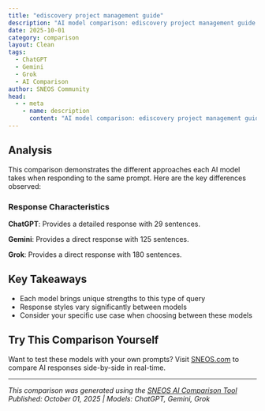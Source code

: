 ```yaml
---
title: "ediscovery project management guide"
description: "AI model comparison: ediscovery project management guide..."
date: 2025-10-01
category: comparison
layout: Clean
tags:
  - ChatGPT
  - Gemini
  - Grok
  - AI Comparison
author: SNEOS Community
head:
  - - meta
    - name: description
      content: "AI model comparison: ediscovery project management guide..."
---
```


<ChatComparison
  title="ediscovery project management guide"
  prompt="ediscovery project management guide"
  :responses='{"ChatGPT": "Certainly! Below is a comprehensive **eDiscovery Project Management Guide** designed to help legal and compliance teams efficiently handle electronic discovery projects.\n\n---\n\n# eDiscovery Project Management Guide\n\n## Table of Contents\n1. Introduction to eDiscovery\n2. Key Phases of eDiscovery\n3. Project Planning \u0026 Initiation\n4. Data Identification \u0026 Preservation\n5. Data Collection\n6. Data Processing \u0026 Review\n7. Analysis \u0026 Production\n8. Documentation \u0026 Reporting\n9. Best Practices \u0026 Tips\n10. Tools \u0026 Technologies\n\n---\n\n## 1. Introduction to eDiscovery\n\n**eDiscovery** (electronic discovery) refers to the process of identifying, collecting, and producing electronically stored information (ESI) in response to a legal request or investigation.\n\n### Importance of eDiscovery Project Management\n- Ensures compliance with legal deadlines\n- Manages scope and budget\n- Facilitates collaboration among stakeholders\n- Reduces risks of data spoliation or loss\n\n---\n\n## 2. Key Phases of eDiscovery\n- **Identification**\n- **Preservation**\n- **Collection**\n- **Processing**\n- **Review**\n- **Analysis**\n- **Production**\n- **Presentation**\n\n---\n\n## 3. Project Planning \u0026 Initiation\n\n### Objectives\n- Define project scope, goals, and timelines\n- Assign roles and responsibilities\n- Identify key stakeholders (legal counsel, IT, vendors)\n- Develop communication plan\n\n### Deliverables\n- Project charter/plan\n- Risk assessment\n- Budget estimates\n\n---\n\n## 4. Data Identification \u0026 Preservation\n\n### Data Identification\n- Locate all sources of potentially relevant ESI (emails, documents, databases, social media, mobile devices)\n- Understand data formats and storage locations\n\n### Preservation\n- Issue Legal Hold notices to custodians\n- Suspend automatic deletion/archiving processes\n- Document preservation steps\n\n### Project Tips\n- Use forensic imaging if needed\n- Monitor custodian compliance\n\n---\n\n## 5. Data Collection\n\n### Collection Strategies\n- Forensic collection forensically sound and defensible\n- Targeted collection to reduce volume\n\n### Considerations\n- Chain of custody documentation\n- Minimize impact on business operations\n- Verify data integrity\n\n---\n\n## 6. Data Processing \u0026 Review\n\n### Processing\n- Deduplication\n- Filtering (date ranges, keywords)\n- Metadata extraction\n- Load files into review platforms\n\n### Review\n- Conduct initial culling\n- Privilege review\n- Issue tagging and annotations\n- Use technology assisted review (TAR) where applicable\n\n---\n\n## 7. Analysis \u0026 Production\n\n### Analysis\n- Apply analytics such as email threading, concept clustering\n- Identify key documents and patterns\n\n### Production\n- Format according to legal requirements (e.g., TIFF, PDF, native)\n- Prepare production logs and privilege logs\n- Ensure secure transfer to opposing counsel\n\n---\n\n## 8. Documentation \u0026 Reporting\n\n- Maintain audit trails for all steps\n- Provide regular status reports to stakeholders\n- Document decisions and workflows\n- Post-project review and lessons learned\n\n---\n\n## 9. Best Practices \u0026 Tips\n\n- Start early to avoid rushed decisions\n- Keep clear communication channels open\n- Automate repetitive tasks to improve efficiency\n- Stay updated on legal and regulatory changes\n- Maintain data security throughout the process\n\n---\n\n## 10. Tools \u0026 Technologies\n\n- Data collection tools: EnCase, FTK\n- Processing and review platforms: Relativity, Logikcull, Disco\n- Project management software: MS Project, Asana, Jira\n\n---\n\n# Summary\n\nEffective eDiscovery project management requires a structured approach, collaboration across teams, and leveraging the right technologies. By following this guide, teams can reduce risks, control costs, and deliver accurate and timely legal responses.\n\n---\n\nIf you want, I can also help you create templates or checklists for specific phases. Would you like that?", "Gemini": "## eDiscovery Project Management Guide: A Comprehensive Overview\n\nThis guide provides a comprehensive overview of eDiscovery project management, covering key phases, best practices, and essential considerations to ensure a successful and defensible eDiscovery process.\n\n**I. Understanding the eDiscovery Landscape**\n\n* **What is eDiscovery?** The process of identifying, preserving, collecting, processing, reviewing, and producing electronically stored information (ESI) for use as evidence in legal proceedings.\n* **Why is Project Management Crucial for eDiscovery?**\n * **Complexity:** eDiscovery involves numerous stakeholders, processes, and technologies.\n * **Cost Control:** Poor management leads to unnecessary expenses and delays.\n * **Defensibility:** A well-managed process ensures compliance with legal and ethical requirements.\n * **Efficiency:** Streamlining workflows and resource allocation maximizes productivity.\n* **Key eDiscovery Terms:**\n * **ESI:** Electronically Stored Information (emails, documents, social media, etc.)\n * **Legal Hold:** A notification to preserve potentially relevant ESI.\n * **Preservation:** Actions taken to protect ESI from alteration or deletion.\n * **Collection:** Gathering ESI from various sources.\n * **Processing:** Converting ESI into a reviewable format.\n * **Review:** Examining ESI for relevance, privilege, and key information.\n * **Production:** Delivering relevant ESI to opposing counsel.\n * **Meet and Confer:** Discussions between parties to agree on eDiscovery protocols.\n * **Metadata:** Data about data (e.g., creation date, author, file size).\n * **Custodian:** An individual who possesses potentially relevant ESI.\n\n**II. The eDiscovery Project Management Framework (EDRM)**\n\nThe Electronic Discovery Reference Model (EDRM) provides a widely accepted framework for eDiscovery. It\u0027s important to understand each stage:\n\n1. **Information Governance (IG):** Proactive management of information to reduce risk and cost in future eDiscovery efforts. This includes data retention policies, data mapping, and records management.\n\n2. **Identification:** Locating and identifying potentially relevant ESI sources. This involves interviewing custodians, reviewing IT systems, and understanding data storage practices.\n\n3. **Preservation:** Implementing legal holds and taking steps to ensure that identified ESI is not altered or destroyed. This may involve suspending automatic deletion policies, imaging hard drives, and securing physical storage.\n\n4. **Collection:** Gathering ESI from identified sources in a forensically sound manner. This often involves using specialized tools to collect data while maintaining its integrity.\n\n5. **Processing:** Preparing the collected ESI for review. This includes de-duplication, Optical Character Recognition (OCR), metadata extraction, and format conversion.\n\n6. **Review:** Examining the processed ESI for relevance, privilege, and key information. This is typically the most time-consuming and expensive phase of eDiscovery.\n\n7. **Analysis:** Evaluating the reviewed ESI to identify patterns, themes, and key evidence. This can involve using advanced analytics tools to search for specific terms or concepts.\n\n8. **Production:** Delivering the relevant, non-privileged ESI to opposing counsel in a agreed-upon format.\n\n9. **Presentation:** Using the ESI as evidence in depositions, hearings, or trials.\n\n**III. Key eDiscovery Project Management Phases \u0026 Activities**\n\nThis section dives deeper into the key phases of eDiscovery, outlining specific project management activities and considerations.\n\n**A. Initiation \u0026 Planning:**\n\n* **Define the Scope:** Clearly define the scope of the eDiscovery project, including the legal matter, relevant time period, key custodians, and potential data sources.\n* **Assemble the Team:** Identify and assign roles and responsibilities to team members (attorneys, paralegals, IT specialists, eDiscovery vendors).\n* **Budgeting:** Develop a comprehensive budget that accounts for all eDiscovery costs (vendor fees, attorney time, processing fees, etc.).\n* **Timeline:** Create a realistic timeline for completing each phase of the eDiscovery process.\n* **Develop a Project Plan:** A detailed document outlining:\n * Project goals and objectives\n * Scope definition\n * Timeline\n * Budget\n * Communication plan\n * Risk assessment and mitigation plan\n * Quality control procedures\n* **Meet and Confer (Initial Planning):** Collaborate with opposing counsel to agree on eDiscovery protocols, including data formats, search terms, and privilege logs.\n* **Technology Selection:** Choose appropriate eDiscovery software and vendors based on project requirements, budget, and security considerations. Consider tools for:\n * Legal hold management\n * Data collection\n * Processing and culling\n * Review platform\n * Analytics\n\n**B. Identification \u0026 Preservation:**\n\n* **Custodian Interviews:** Interview custodians to understand their role in the legal matter, the data they possess, and their data storage practices.\n* **Data Mapping:** Identify and map all potential sources of ESI, including email servers, file shares, databases, cloud storage, and mobile devices.\n* **Legal Hold Notices:** Issue legal hold notices to custodians, instructing them to preserve potentially relevant ESI.\n* **Preservation Procedures:** Implement procedures to ensure that ESI is not altered or destroyed, such as suspending automatic deletion policies, imaging hard drives, and securing physical storage.\n* **Monitor Compliance:** Regularly monitor custodian compliance with legal hold notices and preservation procedures.\n* **Document Everything:** Maintain a detailed audit trail of all identification and preservation activities.\n\n**C. Collection \u0026 Processing:**\n\n* **Collection Strategy:** Develop a comprehensive collection strategy that addresses:\n * Collection methods (e.g., self-collection, forensic collection)\n * Data formats to collect (native, PDF, TIFF)\n * Collection scope (e.g., specific date ranges, keywords)\n* **Data Collection:** Collect ESI from identified sources in a forensically sound manner, ensuring data integrity and chain of custody.\n* **Data Processing:** Process the collected ESI to:\n * De-duplicate the data\n * Extract metadata\n * Convert files to a reviewable format\n * Perform Optical Character Recognition (OCR)\n * Cull the data based on date ranges, keywords, and other criteria.\n* **Quality Control:** Implement quality control procedures to ensure the accuracy and completeness of the processed data.\n* **Index the data**: Index the processed data so it can be effectively searched in the review tool.\n\n**D. Review \u0026 Analysis:**\n\n* **Review Protocol:** Develop a comprehensive review protocol that addresses:\n * Review workflow (e.g., linear review, keyword searching, concept searching)\n * Privilege review\n * Redaction procedures\n * Quality control\n* **Review Team Training:** Train the review team on the review protocol, the legal matter, and the eDiscovery software.\n* **Review the Data:** Review the processed ESI for relevance, privilege, and key information.\n* **Privilege Log:** Create and maintain a detailed privilege log that identifies documents that are being withheld from production due to attorney-client privilege or other privileges.\n* **Analytics and Technology Assisted Review (TAR):** Utilize TAR and analytics to prioritize documents for review, identify key evidence, and reduce review costs. Consider:\n * **Keyword searching:** Identifying documents that contain specific terms.\n * **Concept searching:** Finding documents that are related to a specific topic.\n * **Predictive coding:** Training a machine learning algorithm to identify relevant documents.\n* **Quality Control:** Implement quality control procedures to ensure the accuracy and consistency of the review process.\n\n**E. Production:**\n\n* **Production Specifications:** Confirm the required production format and delivery method with opposing counsel.\n* **Data Preparation:** Prepare the reviewed ESI for production, including:\n * Redacting privileged or confidential information\n * Bates numbering\n * Creating load files\n* **Production Quality Control:** Conduct a final quality control check to ensure the accuracy and completeness of the production.\n* **Data Delivery:** Deliver the production to opposing counsel in the agreed-upon format and method.\n* **Production Logging:** Maintain a log of all documents produced, including Bates numbers and production sets.\n\n**F. Closure \u0026 Post-Project Review:**\n\n* **Project Completion:** Ensure all production obligations are met and the legal matter is resolved.\n* **Data Preservation:** Properly preserve the produced ESI and related documentation for potential future use.\n* **Project Debriefing:** Conduct a post-project debriefing with the eDiscovery team to identify lessons learned and areas for improvement.\n* **Cost Analysis:** Analyze the actual costs of the eDiscovery project compared to the budget.\n* **Process Improvement:** Implement process improvements based on lessons learned and cost analysis.\n* **Data Destruction (if applicable):** If appropriate and legally permissible, implement a plan for the secure destruction of eDiscovery data.\n\n**IV. Key Roles and Responsibilities**\n\n* **Project Manager:** Oversees the entire eDiscovery project, ensuring that it is completed on time, within budget, and in compliance with legal requirements.\n* **Lead Attorney:** Provides legal guidance and direction to the eDiscovery team.\n* **eDiscovery Specialist/Consultant:** Provides expertise in eDiscovery technology and processes.\n* **IT Specialist:** Provides technical support for data collection, processing, and storage.\n* **Paralegal/Document Reviewer:** Reviews ESI for relevance, privilege, and key information.\n* **Custodian:** Individual whose ESI is subject to eDiscovery.\n* **Vendor (if applicable):** Provides eDiscovery services, such as data collection, processing, review platform hosting, and project management.\n\n**V. Best Practices for eDiscovery Project Management**\n\n* **Start Early:** Begin planning the eDiscovery project as soon as possible after a legal matter arises.\n* **Communicate Effectively:** Maintain open and frequent communication with all stakeholders.\n* **Document Everything:** Maintain a detailed audit trail of all eDiscovery activities.\n* **Manage Risk:** Identify and mitigate potential risks throughout the eDiscovery process.\n* **Use Technology Wisely:** Leverage technology to streamline eDiscovery workflows and reduce costs.\n* **Maintain Defensibility:** Ensure that all eDiscovery processes are defensible in court.\n* **Be Proactive with Information Governance:** Implement sound information governance practices to reduce the burden and cost of future eDiscovery projects.\n* **Continual Learning:** Stay updated on the latest eDiscovery laws, technologies, and best practices.\n* **Consider Data Security:** Implement robust security measures to protect sensitive ESI throughout the eDiscovery process.\n* **Use a Checklist:** Create and use checklists for each phase of the project to ensure that all necessary tasks are completed.\n\n**VI. Legal and Ethical Considerations**\n\n* **Federal Rules of Civil Procedure (FRCP):** Understand and comply with the FRCP rules governing eDiscovery.\n* **State Rules of Civil Procedure:** Know and follow the eDiscovery rules in the relevant state jurisdiction.\n* **Ethical Obligations:** Be aware of and adhere to ethical obligations related to eDiscovery, such as confidentiality, privilege, and candor to the court.\n* **Data Privacy Regulations:** Comply with data privacy regulations, such as GDPR and CCPA, when handling personal data.\n\n**VII. Conclusion**\n\nEffective eDiscovery project management is essential for a successful and defensible eDiscovery process. By following the best practices outlined in this guide, legal teams can streamline workflows, control costs, and ensure compliance with legal requirements. Remember that eDiscovery is an evolving field, so continuous learning and adaptation are key to staying ahead of the curve.\n", "Grok": "Creating an effective eDiscovery project management guide is essential for legal teams, law firms, and organizations handling litigation, regulatory compliance, or internal investigations. eDiscovery (electronic discovery) involves identifying, collecting, processing, reviewing, and producing electronically stored information (ESI) in a legally defensible manner. Below is a comprehensive guide to managing an eDiscovery project, broken into key phases and best practices.\n\n---\n\n## **eDiscovery Project Management Guide**\n\n### **1. Understand the eDiscovery Process and Scope**\nBefore diving into project management, familiarize yourself with the **Electronic Discovery Reference Model (EDRM)**, a widely accepted framework for eDiscovery workflows:\n- **Identification**: Locate potential sources of ESI.\n- **Preservation**: Ensure data is protected from deletion or alteration.\n- **Collection**: Gather relevant data in a defensible manner.\n- **Processing**: Convert data into a usable format for review.\n- **Review**: Analyze documents for relevance, privilege, and responsiveness.\n- **Analysis**: Evaluate data for patterns, key issues, or themes.\n- **Production**: Deliver relevant data to opposing counsel or authorities.\n- **Presentation**: Present findings in court or other proceedings.\n\n#### Key Steps:\n- Define the scope of the matter (case type, legal hold requirements, deadlines).\n- Identify key stakeholders (legal team, IT, outside counsel, vendors).\n- Assess risks (data volume, complexity, budget constraints).\n\n---\n\n### **2. Develop a Project Plan**\nA well-structured project plan is the foundation of successful eDiscovery project management.\n\n#### Components of the Plan:\n1. **Goals and Objectives**:\n - What are the discovery deadlines (e.g., production dates)?\n - What are the legal and business objectives (e.g., compliance, litigation strategy)?\n2. **Timeline and Milestones**:\n - Create a Gantt chart or timeline with key deadlines for preservation, collection, processing, review, and production.\n - Account for unexpected delays or challenges.\n3. **Budget**:\n - Estimate costs for tools, vendors, hosting, and legal review.\n - Allocate contingency funds for unforeseen issues.\n4. **Roles and Responsibilities**:\n - Assign tasks to team members (e.g., project manager, IT specialist, attorneys).\n - Define communication protocols and escalation paths.\n5. **Risk Management**:\n - Identify potential risks (e.g., data spoliation, missed deadlines).\n - Develop mitigation strategies (e.g., regular status checks, data validation).\n\n#### Tools to Use:\n- Project management software (e.g., Asana, Trello, Microsoft Project).\n- eDiscovery platforms (e.g., Relativity, Everlaw, Logikcull) for tracking workflows.\n\n---\n\n### **3. Assemble the Right Team**\neDiscovery projects require collaboration across multiple disciplines. Ensure the following roles are filled:\n- **Project Manager**: Oversees the process, timelines, and communication.\n- **Legal Team**: Defines search terms, relevance criteria, and privilege protocols.\n- **IT Specialists**: Handles data identification, preservation, and collection.\n- **eDiscovery Vendor/Consultants**: Provides technical expertise and tools for processing and hosting data.\n- **Review Team**: Attorneys or contract reviewers who assess documents for relevance and privilege.\n\n#### Best Practices:\n- Hold a kickoff meeting to align the team on goals and expectations.\n- Ensure clear communication channels (e.g., Slack, email updates, weekly check-ins).\n- Document decisions and maintain an audit trail.\n\n---\n\n### **4. Implement Data Preservation and Legal Holds**\nFailing to preserve relevant ESI can result in spoliation sanctions, so this step is critical.\n\n#### Steps:\n1. Issue a legal hold notice to custodians (employees or stakeholders with relevant data).\n2. Identify data sources (emails, cloud storage, social media, mobile devices).\n3. Suspend routine data deletion policies (e.g., email archiving or recycling).\n4. Document preservation efforts to demonstrate compliance.\n\n#### Tools:\n- Legal hold software (e.g., ZDiscovery, Legal Hold Pro).\n- Data mapping tools to identify ESI locations.\n\n---\n\n### **5. Collect and Process Data Efficiently**\nCollection and processing must be forensically sound to maintain data integrity.\n\n#### Collection Steps:\n1. Work with IT to collect data from identified sources.\n2. Use defensible collection methods (e.g., forensic imaging for hard drives).\n3. Maintain a chain of custody log to track data handling.\n\n#### Processing Steps:\n1. Filter out irrelevant data (e.g., system files, duplicates) using processing tools.\n2. Convert data into a reviewable format (e.g., PDFs, native files).\n3. Index and tag data for faster searching during review.\n\n#### Tools:\n- Collection tools (e.g., EnCase, FTK).\n- Processing platforms (e.g., Nuix, Relativity Processing).\n\n---\n\n### **6. Conduct Document Review**\nThe review phase is often the most time-consuming and costly part of eDiscovery.\n\n#### Strategies:\n1. **Develop Review Protocols**: Define criteria for relevance, privilege, and redactions.\n2. **Leverage Technology-Assisted Review (TAR)**: Use predictive coding or machine learning to prioritize documents.\n3. **First-Pass Review**: Have junior team members or contract attorneys flag potentially relevant documents.\n4. **Quality Control**: Implement second-level reviews and random sampling to ensure accuracy.\n5. **Privilege Logging**: Document privileged materials and create a privilege log for opposing counsel.\n\n#### Best Practices:\n- Track review progress using metrics (e.g., documents reviewed per hour).\n- Monitor costs to avoid overruns.\n- Use analytics to identify key documents early.\n\n#### Tools:\n- Review platforms (e.g., Relativity, Everlaw).\n- TAR software for predictive coding.\n\n---\n\n### **7. Produce Data in Compliance with Rules**\nProduction involves delivering relevant, non-privileged ESI to opposing counsel or regulators.\n\n#### Steps:\n1. Confirm production specifications (format, metadata fields, deadlines) with opposing parties.\n2. Apply necessary redactions for sensitive or privileged information.\n3. Generate Bates numbers or unique identifiers for produced documents.\n4. Create a production log to track what was delivered and when.\n\n#### Best Practices:\n- Perform quality checks to ensure no privileged data is inadvertently produced.\n- Maintain a defensible production process with documentation.\n\n#### Tools:\n- Production modules in eDiscovery platforms (e.g., Relativity, Axcelerate).\n\n---\n\n### **8. Monitor and Adjust the Project**\neDiscovery projects are dynamic, and unexpected challenges (e.g., new data sources, scope creep) are common.\n\n#### Best Practices:\n- Hold regular status meetings to track progress against milestones.\n- Update the project plan as needed to reflect changes in scope or timelines.\n- Communicate issues to stakeholders promptly and propose solutions.\n- Monitor budget and adjust spending if necessary.\n\n---\n\n### **9. Post-Project Review and Documentation**\nAfter the project concludes, conduct a post-mortem to identify lessons learned and improve future processes.\n\n#### Steps:\n1. Gather feedback from the team on what worked and what didn\u2019t.\n2. Document best practices and update internal policies or workflows.\n3. Archive project data in compliance with retention policies.\n4. Evaluate vendor performance and tool effectiveness for future engagements.\n\n#### Deliverables:\n- Final project report summarizing timelines, costs, and outcomes.\n- Lessons learned document for internal knowledge sharing.\n\n---\n\n### **10. Key Best Practices for eDiscovery Project Management**\n- **Start Early**: Begin planning as soon as litigation or investigation is reasonably anticipated.\n- **Stay Defensible**: Document every step to demonstrate good faith and compliance with legal obligations.\n- **Leverage Technology**: Use automation and analytics to reduce costs and improve efficiency.\n- **Communicate Regularly**: Keep all stakeholders informed of progress and challenges.\n- **Focus on Proportionality**: Align eDiscovery efforts with the value and needs of the case (per Federal Rules of Civil Procedure Rule 26).\n\n---\n\n### **11. Common Challenges and Solutions**\n| **Challenge** | **Solution** |\n|-----------------------------|-----------------------------------------------------------------------------|\n| Overwhelming data volumes | Use data culling, deduplication, and TAR to prioritize relevant documents. |\n| Tight deadlines | Allocate additional resources and streamline review workflows. |\n| Budget overruns | Set clear cost expectations upfront and monitor spending closely. |\n| Data privacy compliance | Ensure compliance with GDPR, CCPA, or other regulations during collection. |\n| Privilege errors | Implement strict QC processes and use technology to flag sensitive data. |\n\n---\n\n### **12. Recommended Tools and Resources**\n- **eDiscovery Platforms**: Relativity, Everlaw, Logikcull, Disco.\n- **Project Management Tools**: Asana, Trello, Smartsheet.\n- **Legal Hold Software**: ZDiscovery, Onna.\n- **Industry Resources**:\n - The Sedona Conference (guidelines and best practices).\n - EDRM (frameworks and community resources).\n - ACEDS (Association of Certified E-Discovery Specialists) for training and certification.\n\n---\n\nBy following this guide, you can manage eDiscovery projects with greater efficiency, defensibility, and cost-effectiveness. Tailor the approach based on the specific needs of your case, organization, and jurisdiction. If you\u2019re new to eDiscovery project management, consider seeking training or partnering with experienced vendors or consultants to ensure success."}' 
  published-date="21:30"
/>

## Analysis

This comparison demonstrates the different approaches each AI model takes when responding to the same prompt. Here are the key differences observed:

### Response Characteristics

**ChatGPT**: Provides a detailed response with 29 sentences. 

**Gemini**: Provides a direct response with 125 sentences. 

**Grok**: Provides a direct response with 180 sentences. 

## Key Takeaways

- Each model brings unique strengths to this type of query
- Response styles vary significantly between models
- Consider your specific use case when choosing between these models

## Try This Comparison Yourself

Want to test these models with your own prompts? Visit [SNEOS.com](https://sneos.com) to compare AI responses side-by-side in real-time.

---

*This comparison was generated using the [SNEOS AI Comparison Tool](https://sneos.com)*
*Published: October 01, 2025 | Models: ChatGPT, Gemini, Grok*
